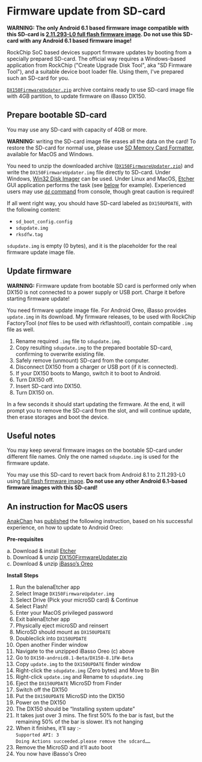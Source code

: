 # Firmware update from SD-card
**WARNING: The only Android 6.1 based firmware image compatible with this SD-card is [2.11.293-L0 full flash firmware image](https://github.com/Lurker00/DX150-firmware/releases/download/v2.11.293/DX150FirmwareV2.11.293-L0-fullflash.zip). Do not use this SD-card with any Android 6.1 based firmware image!**

RockChip SoC based devices support firmware updates by booting from a specially prepared SD-card. The official way requires a Windows-based application from RockChip ("Create Upgrade Disk Tool", aka "SD Firmware Tool"), and a suitable device boot loader file. Using them, I've prepared such an SD-card for you.

[`DX150FirmwareUpdater.zip`](https://github.com/Lurker00/DX150-Firmware-Add-on/releases/download/DX150FirmwareUpdater/DX150FirmwareUpdater.zip) archive contains ready to use SD-card image file with 4GB partition, to update firmware on iBasso DX150.

## Prepare bootable SD-card
You may use any SD-card with capacity of 4GB or more.

**WARNING:** writing the SD-card image file erases all the data on the card! To restore the SD-card for normal use, please use [SD Memory Card Formatter](https://www.sdcard.org/downloads/formatter_4/), available for MacOS and Windows.

You need to unzip the downloaded archive ([`DX150FirmwareUpdater.zip`](https://github.com/Lurker00/DX150-Firmware-Add-on/releases/download/DX150FirmwareUpdater/DX150FirmwareUpdater.zip)) and write the `DX150FirmwareUpdater.img` file directly to SD-card. Under Windows, [Win32 Disk Imager](https://sourceforge.net/projects/win32diskimager/) can be used. Under Linux and MacOS, [Etcher](https://en.wikipedia.org/wiki/Etcher_(software)) GUI application performs the task (see [below](#an-instruction-for-macos-users) for example). Experienced users may use [`dd` command](https://en.wikipedia.org/wiki/Dd_(Unix)) from console, though great caution is required!

If all went right way, you should have SD-card labeled as `DX150UPDATE`, with the following content:
* `sd_boot_config.config`
* `sdupdate.img`
* `rksdfw.tag`

`sdupdate.img` is empty (0 bytes), and it is the placeholder for the real firmware update image file.

## Update firmware

**WARNING:** Firmware update from bootable SD card is performed only when DX150 is not connected to a power supply or USB port. Charge it before starting firmware update!

You need firmware update image file. For Android Oreo, iBasso provides `update.img` in its download. My firmware releases, to be used with RockChip FactoryTool (*not* files to be used with rkflashtool!), contain compatible `.img` file as well.

1. Rename required `.img` file to `sdupdate.img`.
2. Copy resulting `sdupdate.img` to the prepared bootable SD-card, confirming to overwrite existing file.
3. Safely remove (unmount) SD-card from the computer.
4. Disconnect DX150 from a charger or USB port (if it is connected).
5. If your DX150 boots to Mango, switch it to boot to Android.
6. Turn DX150 off.
7. Insert SD-card into DX150.
8. Turn DX150 on.

In a few seconds it should start updating the firmware. At the end, it will prompt you to remove the SD-card from the slot, and will continue update, then erase storages and boot the device.

## Useful notes

You may keep several firmware images on the bootable SD-card under different file names. Only the one named `sdupdate.img` is used for the firmware update.

You may use this SD-card to revert back from Android 8.1 to 2.11.293-L0 using [full flash firmware image](https://github.com/Lurker00/DX150-firmware/releases/download/v2.11.293/DX150FirmwareV2.11.293-L0-fullflash.zip). **Do not use any other Android 6.1-based firmware images with this SD-card!**

## An instruction for MacOS users

[AnakChan](https://www.head-fi.org/members/anakchan.194497/) has [published](https://www.head-fi.org/threads/791531/page-1266#post-14613722) the following instruction, based on his successful experience, on how to update to Android Oreo:

**Pre-requisites**

a. Download & install [Etcher](https://en.wikipedia.org/wiki/Etcher_(software))<br />
b. Download & unzip [DX150FirmwareUpdater.zip](https://github.com/Lurker00/DX150-Firmware-Add-on/releases/download/DX150FirmwareUpdater/DX150FirmwareUpdater.zip)<br />
c. Download & unzip [iBasso’s Oreo](http://ibasso.com/down.php)<br />

**Install Steps**
1. Run the balenaEtcher app
1. Select Image `DX150FirmwareUpdater.img`
1. Select Drive (Pick your microSD card) & Continue
1. Select Flash!
1. Enter your MacOS privileged password
1. Exit balenaEtcher app
1. Physically eject microSD and reinsert
1. MicroSD should mount as `DX150UPDATE`
1. Doubleclick into `DX150UPDATE`
1. Open another Finder window
1. Navigate to the unzipped iBasso Oreo (c) above
1. Go to `DX150-android8.1-Beta/DX150-8.1FW-Beta`
1. Copy `update.img` to the `DX150UPDATE` finder window
1. Right-click the `sdupdate.img` (Zero bytes) and Move to Bin
1. Right-click `update.img` and Rename to `sdupdate.img`
1. Eject the `DX150UPDATE` MicroSD from Finder
1. Switch off the DX150
1. Put the `DX150UPDATE` MicroSD into the DX150
1. Power on the DX150
1. The DX150 should be “Installing system update”
1. It takes just over 3 mins. The first 50% fo the bar is fast, but the remaining 50% of the bar is slower. It’s not hanging
1. When it finishes, it’ll say :-<br />
    `Supported API: 3`<br />
    `Doing Actions succeeded.please remove the sdcard……`<br />
1. Remove the MicroSD and it’ll auto boot
1. You now have iBasso's Oreo
